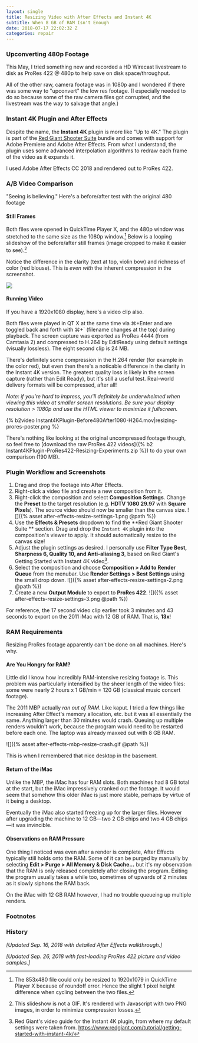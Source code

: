 ```yaml
---
layout: single
title: Resizing Video with After Effects and Instant 4K
subtitle: When 8 GB of RAM Isn't Enough
date: 2018-07-17 22:02:32 Z
categories: repair
---
```


### Upconverting 480p Footage

This May, I tried something new and recorded a HD Wirecast livestream to disk as ProRes 422 @ 480p to help save on disk space/throughput.

All of the other raw, camera footage was in 1080p and I wondered if there was some way to "upconvert" the low res footage. (I especially needed to do so because some of the raw camera files got corrupted, and the livestream was the way to salvage that angle.)

### Instant 4K Plugin and After Effects

Despite the name, the **Instant 4K** plugin is more like "Up to 4K." The plugin is part of the [Red Giant Shooter Suite](https://www.redgiant.com/products/shooter-suite) bundle and comes with support for Adobe Premiere and Adobe After Effects. From what I understand, the plugin uses some advanced interpolation algorithms to redraw each frame of the video as it expands it.

I used Adobe After Effects CC 2018 and rendered out to ProRes 422.

### A/B Video Comparison

"Seeing is believing." Here's a before/after test with the original 480 footage

#### Still Frames

 Both files were opened in QuickTime Player X, and the 480p window was stretched to the same size as the 1080p window.[^2] Below is a looping slideshow of the before/after still frames (image cropped to make it easier to see).[^3]

Notice the difference in the clarity (text at top, violin bow) and richness of color (red blouse). This is *even with* the inherent compression in the screenshot.

<script>
    function Switch() {
        var index = document.getElementById("pic1").style.display;
        if (index == "none") {
            document.getElementById("pic1").style.display = "initial";
            document.getElementById("pic2").style.display = "none";
        } else {
            document.getElementById("pic1").style.display = "none";
            document.getElementById("pic2").style.display = "initial";
        }
    }
    setInterval(Switch, 800);
</script>

<div>
    <img id="pic1" src="{% asset resizing-prores-original.png @path %}" />
    <img id="pic2" src="{% asset resizing-prores-with-plugin.png @path %}" style="display: none;" />
</div>

#### Running Video

If you have a 1920x1080 display, here's a video clip also. 

Both files were played in QT X at the same time via ⌘+Enter and are toggled back and forth with ⌘+` (filename changes at the top) during playback. The screen capture was exported as ProRes 4444 (from Camtasia 2) and compressed to H.264 by EditReady using default settings (visually lossless). The eight second clip is 24 MB.

There's definitely some compression in the H.264 render (for example in the color red), but even then there's a noticable difference in the clarity in the Instant 4K version. The greatest quality loss is likely in the screen capture (rather than Edit Ready), but it's still a useful test. Real-world delivery formats will be compressed, after all!

*Note: if you're hard to impress, you'll definitely be underwhelmed when viewing this video at smaller screen resolutions. Be sure your display resolution > 1080p and use the HTML viewer to maximize it fullscreen.*

{% b2video Instant4KPlugin-Before480After1080-H264.mov|resizing-prores-poster.png %}

There's nothing like looking at the original uncompressed footage though, so feel free to [download the raw ProRes 422 videos]({% b2 Instant4KPlugin-ProRes422-Resizing-Experiments.zip %}) to do your own comparison (190 MB).




### Plugin Workflow and Screenshots

1. Drag and drop the footage into After Effects.
2. Right-click a video file and create a new composition from it.
3. Right-click the composition and select **Composition Settings**. Change the **Preset** to the target resolution (e.g. **HDTV 1080 29.97** with **Square Pixels**). The source video should now be smaller than the canvas size. ![]({% asset after-effects-resize-settings-1.png @path %})
4. Use the **Effects & Presets** dropdown to find the **Red Giant Shooter Suite ** section. Drag and drop the `Instant 4K` plugin into the composition's viewer to apply. It should automatically resize to the canvas size!
5. Adjust the plugin settings as desired. I personally use **Filter Type Best, Sharpness 6, Quality 10, and Anti-aliasing 3**, based on Red Giant's Getting Started with Instant 4K video[^1].
6. Select the composition and choose **Composition > Add to Render Queue** from the menubar. Use **Render Settings > Best Settings** using the small drop down. ![]({% asset after-effects-resize-settings-2.png @path %})
7. Create a new **Output Module** to export to **ProRes 422**. ![]({% asset after-effects-resize-settings-3.png @path %})

For reference, the 17 second video clip earlier took 3 minutes and 43 seconds to export on the 2011 iMac with 12 GB of RAM. That is, **13x**!

### RAM Requirements

Resizing ProRes footage apparently can't be done on all machines. Here's why.

#### Are You Hongry for RAM?

Little did I know how incredibly RAM-intensive resizing footage is. This problem was particularly intensified by the sheer length of the video files: some were nearly 2 hours x 1 GB/min = 120 GB (classical music concert footage).

The 2011 MBP actually *ran out of RAM*. Like kaput. I tried a few things like increasing After Effect's memory allocation, etc. but it was all essentially the same. Anything larger than 30 minutes would crash. Queuing up multiple renders wouldn't work, because the program would need to be restarted before each one. The laptop was already maxxed out with 8 GB RAM.

![]({% asset after-effects-mbp-resize-crash.gif @path %}) 

This is when I remembered that nice desktop in the basement.

#### Return of the iMac

Unlike the MBP, the iMac has four RAM slots. Both machines had 8 GB total at the start, but the iMac impressively cranked out the footage. It would seem that somehow this older iMac is just more stable, perhaps by virtue of it being a desktop.

Eventually the iMac also started freezing up for the larger files. However after upgrading the machine to 12 GB—two 2 GB chips and two 4 GB chips—it was invincible.

#### Observations on RAM Pressure

One thing I noticed was even after a render is complete, After Effects typically still holds onto the RAM. Some of it can be purged by manually by selecting **Edit > Purge > All Memory & Disk Cache...** but it's my observation that the RAM is only released completely after closing the program. Exiting the program usually takes a while too, sometimes of upwards of 2 minutes as it slowly siphons the RAM back.

On the iMac with 12 GB RAM however, I had no trouble queueing up multiple renders.

### Footnotes
[^1]: Red Giant's video guide for the Instant 4K plugin, from where my default settings were taken from. <https://www.redgiant.com/tutorial/getting-started-with-instant-4k/>
[^2]: The 853x480 file could only be resized to 1920x1079 in QuickTime Player X because of roundoff error. Hence the slight 1 pixel height difference when cycling between the two files.
[^3]: This slideshow is not a GIF. It's rendered with Javascript with two PNG images, in order to minimize compression losses.

### History

*[Updated Sep. 16, 2018 with detailed After Effects walkthrough.]*

*[Updated Sep. 26, 2018 with fast-loading ProRes 422 picture and video samples.]*
